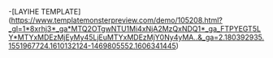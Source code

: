 -[LAYIHE TEMPLATE] (https://www.templatemonsterpreview.com/demo/105208.html?_gl=1*8xrhj3*_ga*MTQ2OTgwNTU1Mi4xNjA2MzQxNDQ1*_ga_FTPYEGT5LY*MTYxMDEzMjEyMy45LjEuMTYxMDEzMjY0Ny4yMA..&_ga=2.180392935.1551967724.1610132124-1469805552.1606341445)
